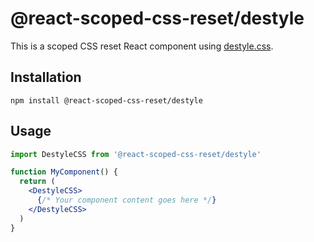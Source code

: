 # @react-scoped-css-reset/destyle

This is a scoped CSS reset React component using [destyle.css](https://github.com/nicolas-cusan/destyle.css/?tab=readme-ov-file).

## Installation

```shell
npm install @react-scoped-css-reset/destyle
```

## Usage

<!-- prettier-ignore-start -->
```jsx
import DestyleCSS from '@react-scoped-css-reset/destyle'

function MyComponent() {
  return (
    <DestyleCSS>
      {/* Your component content goes here */}
    </DestyleCSS>
  )
}
```
<!-- prettier-ignore-end -->
